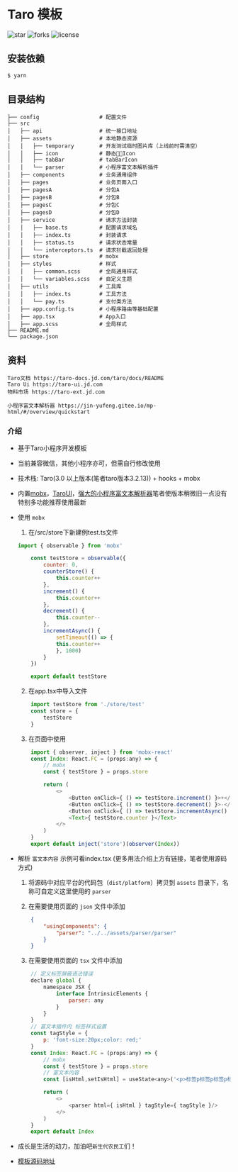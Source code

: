 # Taro 模板  
![star](https://img.shields.io/github/stars/Gavinpeng2014/taroTemplate)
![forks](https://img.shields.io/github/forks/Gavinpeng2014/taroTemplate)
![license](https://img.shields.io/github/license/Gavinpeng2014/taroTemplate)

## 安装依赖

```bash
$ yarn

```

## 目录结构

```
├── config                   # 配置文件
├── src
│   ├── api                  # 统一接口地址
│   ├── assets               # 本地静态资源
│   │   ├── temporary        # 开发测试临时图片库（上线前时需清空）
│   │   ├── icon             # 静态Icon
│   │   ├── tabBar           # tabBarIcon
│   │   └── parser           # 小程序富文本解析插件
│   ├── components           # 业务通用组件
│   ├── pages                # 业务页面入口
│   ├── pagesA               # 分包A
│   ├── pagesB               # 分包B
│   ├── pagesC               # 分包C
│   ├── pagesD               # 分包D
│   ├── service              # 请求方法封装
│   │   ├── base.ts          # 配置请求域名
│   │   ├── index.ts         # 封装请求
│   │   ├── status.ts        # 请求状态常量
│   │   └── interceptors.ts  # 请求拦截返回处理
│   ├── store                # mobx
│   ├── styles               # 样式
│   │   ├── common.scss      # 全局通用样式
│   │   └── variables.scss   # 自定义主题
│   ├── utils                # 工具库
│   │   ├── index.ts         # 工具方法
│   │   └── pay.ts           # 支付类方法
│   ├── app.config.ts        # 小程序路由等基础配置
│   ├── app.tsx              # App入口
│   ├── app.scss             # 全局样式
├── README.md
└── package.json
```

## 资料

```
Taro文档 https://taro-docs.jd.com/taro/docs/README
Taro Ui https://taro-ui.jd.com
物料市场 https://taro-ext.jd.com

小程序富文本解析器 https://jin-yufeng.gitee.io/mp-html/#/overview/quickstart
```


### 介绍
- 基于Taro小程序开发模板
- 当前兼容微信，其他小程序亦可，但需自行修改使用
- 技术栈: Taro(3.0 以上版本(笔者taro版本3.2.13)) + hooks + mobx 
- 内置[mobx](https://cn.mobx.js.org/)，[TaroUI](https://taro-ui.jd.com)，[强大的小程序富文本解析器](https://jin-yufeng.gitee.io/mp-html/#/overview/quickstart)笔者使版本稍微旧一点没有特别多功能推荐使用最新
- 使用 `mobx`
    1. 在/src/store下新建例test.ts文件
    ```javascript
    import { observable } from 'mobx'

        const testStore = observable({
            counter: 0,
            counterStore() {
                this.counter++
            },
            increment() {
                this.counter++
            },
            decrement() {
                this.counter--
            },
            incrementAsync() {
                setTimeout(() => {
                this.counter++
                }, 1000)
            }
        })

        export default testStore
    ```

    2. 在app.tsx中导入文件
    ```javascript
        import testStore from './store/test'
        const store = {
            testStore
        }
    ```

    3. 在页面中使用
    ```javascript
        import { observer, inject } from 'mobx-react'
        const Index: React.FC = (props:any) => {
            // mobx
            const { testStore } = props.store

            return (
                <>
                    <Button onClick={ () => testStore.increment() }>+</Button>
                    <Button onClick={ () => testStore.decrement() }>-</Button>
                    <Button onClick={ () => testStore.incrementAsync() }>Add Async</Button>
                    <Text>{ testStore.counter }</Text>
                </>
            )
        }
        export default inject('store')(observer(Index))
    ```
- 解析 `富文本内容` 示例可看index.tsx (更多用法介绍上方有链接，笔者使用源码方式)
    1. 将源码中对应平台的代码包（`dist/platform`）拷贝到 `assets` 目录下，名称可自定义这里使用的 `parser`

    2. 在需要使用页面的 `json` 文件中添加
    ```json
        {
            "usingComponents": {
                "parser": "../../assets/parser/parser" 
            }
        }
    ```

    3. 在需要使用页面的 `tsx` 文件中添加
    ```javascript
        // 定义标签屏蔽语法错误
        declare global {
            namespace JSX {
                interface IntrinsicElements {
                    parser: any
                }
            }
        }
        // 富文本插件内 标签样式设置
        const tagStyle = {
            p: 'font-size:20px;color: red;'
        }
        const Index: React.FC = (props:any) => {
            // mobx
            const { testStore } = props.store
            // 富文本内容
            const [isHtml,setIsHtml] = useState<any>('<p>标签p标签p标签p标签p标签p标签</p><span>span标签<span><div>div标签</div>')

            return (
                <>
                    <parser html={ isHtml } tagStyle={ tagStyle }/>
                </>
            )
        }
        export default Index
    ```
- 成长是生活的动力，加油吧`新生代农民工`们！
- [模板源码地址](https://github.com/Gavinpeng2014/taroTemplate)